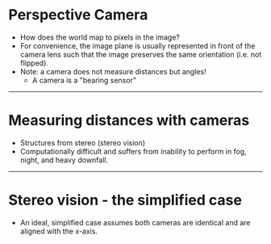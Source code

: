 # Perspective Camera

- How does the world map to pixels in the image?
- For convenience, the image plane is usually represented in front of the camera lens such that the image preserves the same orientation (i.e. not flipped).
- Note: a camera does not measure distances but angles!
  - A camera is a "bearing sensor"

---

# Measuring distances with cameras

- Structures from stereo (stereo vision)
- Computationally difficult and suffers from inability to perform in fog, night, and heavy downfall.

---

# Stereo vision - the simplified case

- An ideal, simplified case assumes both  cameras are identical and are aligned with the x-axis.